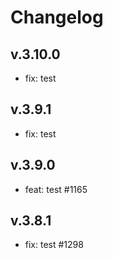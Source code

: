 # Changelog

## v.3.10.0

- fix: test

## v.3.9.1
 
 - fix: test

## v.3.9.0
 
 - feat: test #1165

## v.3.8.1
 
 - fix: test #1298

